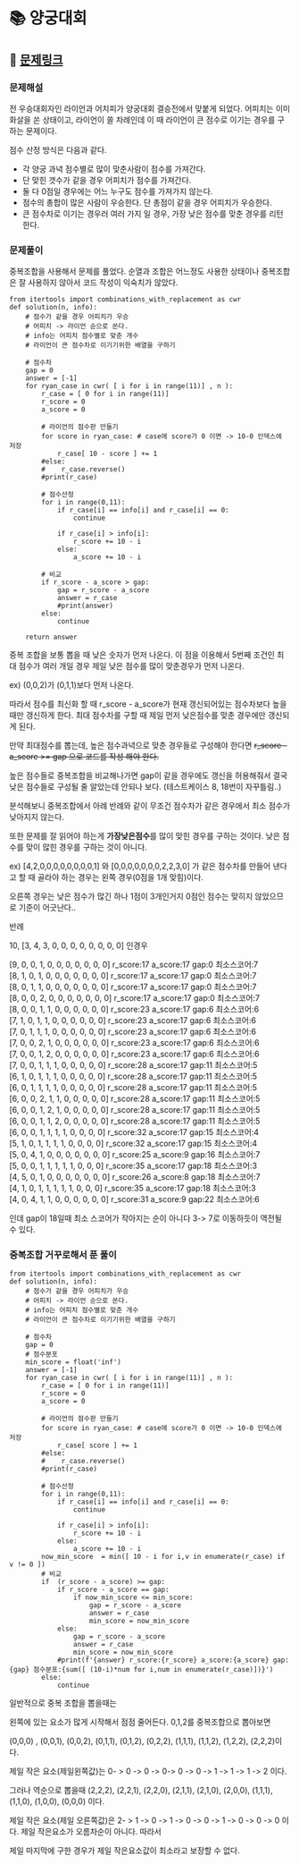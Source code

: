 
# 📚 양궁대회

## 📌 [문제링크](https://school.programmers.co.kr/learn/courses/30/lessons/92342)

### 문제해설

전 우승대회자인 라이언과 어치피가 양궁대회 결승전에서 맞붙게 되었다. 어피치는 이미 화살을 쏜 상태이고, 라이언이 쏠 차례인데 이 때 라이언이 큰 점수로 이기는 경우를 구하는 문제이다.

점수 산정 방식은 다음과 같다.

- 각 양궁 과녁 점수별로 많이 맞춘사람이 점수를 가져간다.
- 단 맞힌 갯수가 같을 경우 어피치가 점수를 가져간다.
- 둘 다 0점일 경우에는 어느 누구도 점수를 가져가지 않는다.
- 점수의 총합이 많은 사람이 우승한다. 단 총점이 같을 경우 어피치가 우승한다.
- 큰 점수차로 이기는 경우러 여러 가지 일 경우, 가장 낮은 점수를 맞춘 경우를 리턴한다.

### 문제풀이

중복조합을 사용해서 문제를 풀었다. 순열과 조합은 어느정도 사용한 상태이나 중복조합은 잘 사용하지 않아서 코드 작성이 익숙치가 않았다.

```
from itertools import combinations_with_replacement as cwr
def solution(n, info):
    # 점수가 같을 경우 어피치가 우승
    # 어피치 -> 라이언 순으로 쏜다.
    # info는 어피치 점수별로 맞춘 개수
    # 라이언이 큰 점수차로 이기기위한 배열을 구하기
    
    # 점수차
    gap = 0
    answer = [-1]
    for ryan_case in cwr( [ i for i in range(11)] , n ):
        r_case = [ 0 for i in range(11)]
        r_score = 0
        a_score = 0
        
        # 라이언의 점수판 만들기
        for score in ryan_case: # case에 score가 0 이면 -> 10-0 인덱스에 저장
            r_case[ 10 - score ] += 1
        #else:
        #    r_case.reverse()
        #print(r_case)
        
        # 점수산정
        for i in range(0,11):
            if r_case[i] == info[i] and r_case[i] == 0:
                continue
            
            if r_case[i] > info[i]:
                r_score += 10 - i
            else:
                a_score += 10 - i
        
        # 비교
        if r_score - a_score > gap:
            gap = r_score - a_score
            answer = r_case
            #print(answer)
        else:
            continue
    
    return answer
```

중복 조합을 보통 뽑을 때 낮은 숫자가 먼저 나온다. 이 점을 이용해서 5번째 조건인 최대 점수가 여러 개일 경우 제일 낮은 점수를 많이 맞춘경우가 먼저 나온다. 

ex) (0,0,2)가 (0,1,1)보다 먼저 나온다. 

따라서 점수를 최신화 할 때 r_score - a_score가 현재 갱신되어있는 점수차보다 높을때만 갱신하게 한다. 최대 점수차를 구할 때 제일 먼저 낮은점수를 맞춘 경우에만 갱신되게 된다.

만약 최대점수를 뽑는데, 높은 점수과녁으로 맞춘 경우들로 구성해야 한다면 ~~r_score - a_score >= gap 으로 코드를 작성 해야 한다.~~ 

높은 점수들로 중복조합을 비교해나가면 gap이 같을 경우에도 갱신을 허용해줘서 결국 낮은 점수들로 구성될 줄 알았는데 안되나 보다. (테스트케이스 8, 18번이 자꾸틀림..)

분석해보니 중복조합에서 아례 반례와 같이 무조건 점수차가 같은 경우에서 최소 점수가 낮아지지 않는다.

또한 문제를 잘 읽어야 하는게 **가장낮은점수**를 많이 맞힌 경우를 구하는 것이다. 낮은 점수를 맞이 많힌 경우를 구하는 것이 아니다.

ex) [4,2,0,0,0,0,0,0,0,0,1] 와 [0,0,0,0,0,0,0,2,2,3,0] 가 같은 점수차를 만들어 낸다고 할 때 골라야 하는 경우는 왼쪽 경우(0점을 1개 맞힘)이다.

오른쪽 경우는 낮은 점수가 많긴 하나 1점이 3개인거지 0점인 점수는 맞히지 않았으므로 기준이 어긋난다..

반례

10, [3, 4, 3, 0, 0, 0, 0, 0, 0, 0, 0] 인경우

[9, 0, 0, 1, 0, 0, 0, 0, 0, 0, 0] r_score:17 a_score:17 gap:0 최소스코어:7  
[8, 1, 0, 1, 0, 0, 0, 0, 0, 0, 0] r_score:17 a_score:17 gap:0 최소스코어:7  
[8, 0, 1, 1, 0, 0, 0, 0, 0, 0, 0] r_score:17 a_score:17 gap:0 최소스코어:7  
[8, 0, 0, 2, 0, 0, 0, 0, 0, 0, 0] r_score:17 a_score:17 gap:0 최소스코어:7  
[8, 0, 0, 1, 1, 0, 0, 0, 0, 0, 0] r_score:23 a_score:17 gap:6 최소스코어:6  
[7, 1, 0, 1, 1, 0, 0, 0, 0, 0, 0] r_score:23 a_score:17 gap:6 최소스코어:6  
[7, 0, 1, 1, 1, 0, 0, 0, 0, 0, 0] r_score:23 a_score:17 gap:6 최소스코어:6  
[7, 0, 0, 2, 1, 0, 0, 0, 0, 0, 0] r_score:23 a_score:17 gap:6 최소스코어:6  
[7, 0, 0, 1, 2, 0, 0, 0, 0, 0, 0] r_score:23 a_score:17 gap:6 최소스코어:6  
[7, 0, 0, 1, 1, 1, 0, 0, 0, 0, 0] r_score:28 a_score:17 gap:11 최소스코어:5  
[6, 1, 0, 1, 1, 1, 0, 0, 0, 0, 0] r_score:28 a_score:17 gap:11 최소스코어:5  
[6, 0, 1, 1, 1, 1, 0, 0, 0, 0, 0] r_score:28 a_score:17 gap:11 최소스코어:5  
[6, 0, 0, 2, 1, 1, 0, 0, 0, 0, 0] r_score:28 a_score:17 gap:11 최소스코어:5  
[6, 0, 0, 1, 2, 1, 0, 0, 0, 0, 0] r_score:28 a_score:17 gap:11 최소스코어:5  
[6, 0, 0, 1, 1, 2, 0, 0, 0, 0, 0] r_score:28 a_score:17 gap:11 최소스코어:5  
[6, 0, 0, 1, 1, 1, 1, 0, 0, 0, 0] r_score:32 a_score:17 gap:15 최소스코어:4  
[5, 1, 0, 1, 1, 1, 1, 0, 0, 0, 0] r_score:32 a_score:17 gap:15 최소스코어:4  
[5, 0, 4, 1, 0, 0, 0, 0, 0, 0, 0] r_score:25 a_score:9 gap:16 최소스코어:7  
[5, 0, 0, 1, 1, 1, 1, 1, 0, 0, 0] r_score:35 a_score:17 gap:18 최소스코어:3  
[4, 5, 0, 1, 0, 0, 0, 0, 0, 0, 0] r_score:26 a_score:8 gap:18 최소스코어:7  
[4, 1, 0, 1, 1, 1, 1, 1, 0, 0, 0] r_score:35 a_score:17 gap:18 최소스코어:3  
[4, 0, 4, 1, 1, 0, 0, 0, 0, 0, 0] r_score:31 a_score:9 gap:22 최소스코어:6  

인데 gap이 18일때 최소 스코어가 작아지는 순이 아니다 3-> 7로 이동하듯이 역전될 수 있다.

### 중복조합 거꾸로해서 푼 풀이
```
from itertools import combinations_with_replacement as cwr
def solution(n, info):
    # 점수가 같을 경우 어피치가 우승
    # 어피치 -> 라이언 순으로 쏜다.
    # info는 어피치 점수별로 맞춘 개수
    # 라이언이 큰 점수차로 이기기위한 배열을 구하기
    
    # 점수차
    gap = 0
    # 점수분포
    min_score = float('inf')
    answer = [-1]
    for ryan_case in cwr( [ i for i in range(11)] , n ):
        r_case = [ 0 for i in range(11)]
        r_score = 0
        a_score = 0
        
        # 라이언의 점수판 만들기
        for score in ryan_case: # case에 score가 0 이면 -> 10-0 인덱스에 저장
            r_case[ score ] += 1
        #else:
        #    r_case.reverse()
        #print(r_case)
        
        # 점수산정
        for i in range(0,11):
            if r_case[i] == info[i] and r_case[i] == 0:
                continue
            
            if r_case[i] > info[i]:
                r_score += 10 - i
            else:
                a_score += 10 - i
        now_min_score  = min([ 10 - i for i,v in enumerate(r_case) if v != 0 ])
        # 비교
        if  (r_score - a_score) >= gap:
            if r_score - a_score == gap:
                if now_min_score <= min_score:
                    gap = r_score - a_score
                    answer = r_case
                    min_score = now_min_score
            else:
                gap = r_score - a_score
                answer = r_case
                min_score = now_min_score
            #print(f'{answer} r_score:{r_score} a_score:{a_score} gap:{gap} 점수분포:{sum([ (10-i)*num for i,num in enumerate(r_case)])}')
        else:
            continue
```

일반적으로 중복 조합을 뽑을때는

왼쪽에 있는 요소가 많게 시작해서 점점 줄어든다. 0,1,2를 중복조합으로 뽑아보면

(0,0,0) , (0,0,1), (0,0,2), (0,1,1), (0,1,2), (0,2,2), (1,1,1), (1,1,2), (1,2,2), (2,2,2)이다.

제일 작은 요소(제일왼쪽값)는  0- > 0 -> 0 -> 0-> 0 -> 0 -> 1 -> 1 -> 1 -> 2 이다.

그러나 역순으로 뽑을때 
(2,2,2), (2,2,1), (2,2,0), (2,1,1), (2,1,0), (2,0,0), (1,1,1), (1,1,0), (1,0,0), (0,0,0) 이다. 

제일 작은 요소(제일 오른쪽값)은 2- > 1 -> 0 -> 1 -> 0 -> 0 -> 1 -> 0 -> 0 -> 0 이다. 제일 작은요소가 오름차순이 아니다. 따라서

제일 마지막에 구한 경우가 제일 작은요소값이 최소라고 보장할 수 없다.
